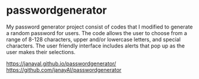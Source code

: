 # passwordgenerator 

My password generator project consist of codes that I modified to generate a random password for users. The code allows the user to choose from a range of 8-128 characters, upper and/or lowercase letters, and special characters. The user friendly interface includes alerts that pop up as the user makes their selections. 





https://janayal.github.io/passwordgenerator/
https://github.com/janayAl/passwordgenerator


